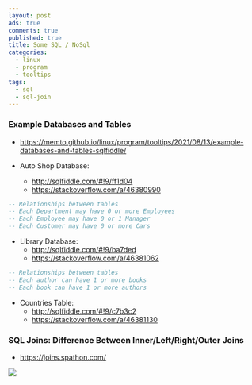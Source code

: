 ```yaml
---
layout: post
ads: true
comments: true
published: true
title: Some SQL / NoSql
categories:
  - linux
  - program
  - tooltips
tags:
  - sql
  - sql-join
---
```

### Example Databases and Tables
- https://memto.github.io/linux/program/tooltips/2021/08/13/example-databases-and-tables-sqlfiddle/

- Auto Shop Database:
	- http://sqlfiddle.com/#!9/ff1d04 
    - https://stackoverflow.com/a/46380990

```sql
-- Relationships between tables
-- Each Department may have 0 or more Employees
-- Each Employee may have 0 or 1 Manager
-- Each Customer may have 0 or more Cars
```

- Library Database:
	- http://sqlfiddle.com/#!9/ba7ded
    - https://stackoverflow.com/a/46381062

```sql
-- Relationships between tables
-- Each author can have 1 or more books
-- Each book can have 1 or more authors
```

- Countries Table:
	- http://sqlfiddle.com/#!9/c7b3c2
    - https://stackoverflow.com/a/46381130

### SQL Joins: Difference Between Inner/Left/Right/Outer Joins

- https://joins.spathon.com/

![](https://i.imgur.com/bdKrpxS.png)
